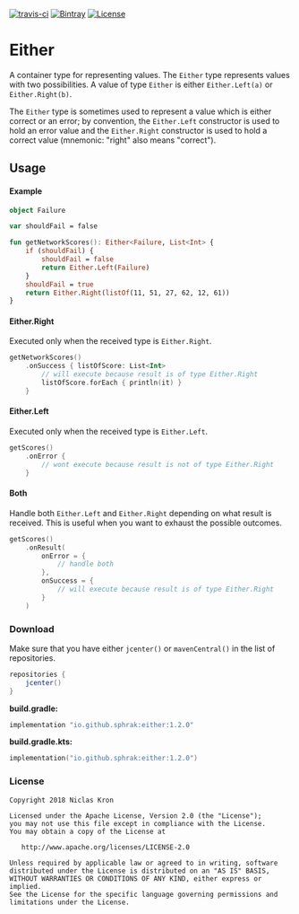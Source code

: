 [![travis-ci](https://travis-ci.org/sphrak/Either.svg?branch=master)](https://travis-ci.org/sphrak/Either)
[![Bintray](https://img.shields.io/bintray/v/sphrak/either/either)](https://bintray.com/sphrak/either/either)
[![License](https://img.shields.io/badge/License-Apache%202.0-blue.svg)](https://github.com/sphrak/Either/blob/master/LICENSE)


# Either
A container type for representing values. The `Either` type represents values with two possibilities. A value of type `Either` is either `Either.Left(a)` or `Either.Right(b)`.

The `Either` type is sometimes used to represent a value which is either correct or an error; by convention, the `Either.Left` constructor is used to hold an error value and the `Either.Right` constructor is used to hold a correct value (mnemonic: "right" also means "correct").

## Usage

#### Example

```kotlin
object Failure

var shouldFail = false

fun getNetworkScores(): Either<Failure, List<Int> {
    if (shouldFail) {
        shouldFail = false
        return Either.Left(Failure)
    }
    shouldFail = true
    return Either.Right(listOf(11, 51, 27, 62, 12, 61))
}
```

#### Either.Right
Executed only when the received type is `Either.Right`.

```kotlin
getNetworkScores()
    .onSuccess { listOfScore: List<Int>
        // will execute because result is of type Either.Right
        listOfScore.forEach { println(it) }
    }
```

#### Either.Left
Executed only when the received type is `Either.Left`.

```kotlin
getScores()
    .onError {
        // wont execute because result is not of type Either.Right
    }
```

#### Both
Handle both `Either.Left` and `Either.Right` depending on what result is received. This is useful when you want to exhaust
the possible outcomes.

```kotlin
getScores()
    .onResult(
        onError = {
            // handle both
        },
        onSuccess = {
            // will execute because result is of type Either.Right
        }
    )
```

### Download 
Make sure that you have either `jcenter()` or `mavenCentral()` in the list of repositories.
```groovy
repositories {
    jcenter()
}
```

**build.gradle:**

```groovy
implementation "io.github.sphrak:either:1.2.0"
```

**build.gradle.kts:**

```kotlin
implementation("io.github.sphrak:either:1.2.0")
```

### License

	Copyright 2018 Niclas Kron

	Licensed under the Apache License, Version 2.0 (the "License");
	you may not use this file except in compliance with the License.
	You may obtain a copy of the License at

	   http://www.apache.org/licenses/LICENSE-2.0

	Unless required by applicable law or agreed to in writing, software
	distributed under the License is distributed on an "AS IS" BASIS,
	WITHOUT WARRANTIES OR CONDITIONS OF ANY KIND, either express or implied.
	See the License for the specific language governing permissions and
	limitations under the License.
